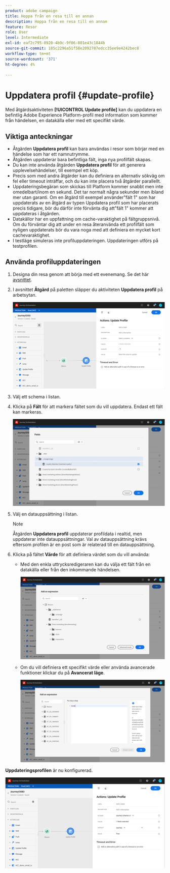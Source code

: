 ```yaml
---
product: adobe campaign
title: Hoppa från en resa till en annan
description: Hoppa från en resa till en annan
feature: Resor
role: User
level: Intermediate
exl-id: eaf2c795-0920-4b9c-9f06-801e43c1844b
source-git-commit: 185c2296a51f58e2092787edcc35ee9e4242bec8
workflow-type: tm+mt
source-wordcount: '371'
ht-degree: 4%

---
```


# Uppdatera profil {#update-profile}

Med åtgärdsaktiviteten **[!UICONTROL Update profile]** kan du uppdatera en befintlig Adobe Experience Platform-profil med information som kommer från händelsen, en datakälla eller med ett specifikt värde.

## Viktiga anteckningar

* Åtgärden **Uppdatera profil** kan bara användas i resor som börjar med en händelse som har ett namnutrymme.
* Åtgärden uppdaterar bara befintliga fält, inga nya profilfält skapas.
* Du kan inte använda åtgärden **Uppdatera profil** för att generera upplevelsehändelser, till exempel ett köp.
* Precis som med andra åtgärder kan du definiera en alternativ sökväg om fel eller timeout inträffar, och du kan inte placera två åtgärder parallellt.
* Uppdateringsbegäran som skickas till Platform kommer snabbt men inte omedelbart/inom en sekund. Det tar normalt några sekunder men ibland mer utan garanti. Om en åtgärd till exempel använder&quot;fält 1&quot; som har uppdaterats av en åtgärd av typen Uppdatera profil som har placerats precis tidigare, bör du därför inte förvänta dig att&quot;fält 1&quot; kommer att uppdateras i åtgärden.
* Datakällor har en uppfattning om cache-varaktighet på fältgruppsnivå. Om du förväntar dig att under en resa återanvända ett profilfält som nyligen uppdaterats bör du vara noga med att definiera en mycket kort cachevaraktighet.
* I testläge simuleras inte profiluppdateringen. Uppdateringen utförs på testprofilen.

## Använda profiluppdateringen

1. Designa din resa genom att börja med ett evenemang. Se det här [avsnittet](../building-journeys/journey.md).

1. I avsnittet **Åtgärd** på paletten släpper du aktiviteten **Uppdatera profil** på arbetsytan.

   ![](../assets/profileupdate0.png)

1. Välj ett schema i listan.

1. Klicka på **Fält** för att markera fältet som du vill uppdatera. Endast ett fält kan markeras.

   ![](../assets/profileupdate2.png)

1. Välj en datauppsättning i listan.

   >[!NOTE]
   >
   >Åtgärden **Uppdatera profil** uppdaterar profildata i realtid, men uppdaterar inte datauppsättningar. Val av datauppsättning krävs eftersom profilen är en post som är relaterad till en datauppsättning.

1. Klicka på fältet **Värde** för att definiera värdet som du vill använda:

   * Med den enkla uttrycksredigeraren kan du välja ett fält från en datakälla eller från den inkommande händelsen.

      ![](../assets/profileupdate4.png)

   * Om du vill definiera ett specifikt värde eller använda avancerade funktioner klickar du på **Avancerat läge**.

      ![](../assets/profileupdate3.png)

**Uppdateringsprofilen** är nu konfigurerad.

![](../assets/profileupdate1.png)
